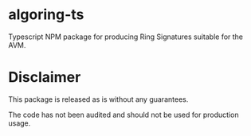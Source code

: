 # algoring-ts
Typescript NPM package for producing Ring Signatures suitable for the AVM.

# Disclaimer

This package is released as is without any guarantees.

The code has not been audited and should not be used for production usage.